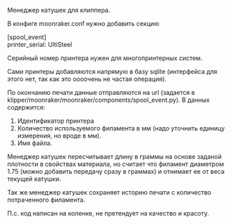 Менеджер катушек для клиппера.

В конфиге moonraker.conf нужно добавить секцию

[spool_event]<br>
printer_serial: UltiSteel

Серийный номер принтера нужен для многопринтерных систем.

Сами принтеры добавляются напрямую в базу sqlite (интерфейса для этого нет, так как это оооочень не частая операция).

По окончанию печати данные отправляются на url (задается в klipper/moonraker/moonraker/components/spool_event.py).
В данных содержится:
1. Идентификатор принтера
2. Количество используемого филамента в мм (надо уточнить единицу измерения, но вроде в мм).
3. Имя файла.

Менеджер катушек пересчитывает длину в граммы на основе заданой плотности в свойствах материала, но считает что филамент диаметром 1.75 (можно добавить передачу сразу в граммах)
и отнимает ее от веса текущей катушки.

Так же менеджер катушек сохраняет историю печати с количество потраченного филамента.



П.с. код написан на коленке, не претендует на качество и красоту.
